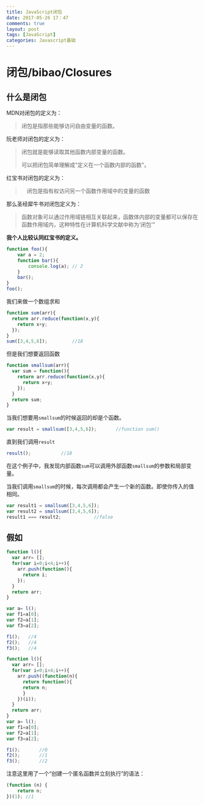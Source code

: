```yaml
---
title: JavaScript闭包
date: 2017-05-26 17：47
comments: true
layout: post
tags: [JavaScript]
categories: Javascript基础
---
```


# 闭包/bibao/Closures

## 什么是闭包

MDN对闭包的定义为：

> 闭包是指那些能够访问自由变量的函数。

阮老师对闭包的定义为：

>  闭包就是能够读取其他函数内部变量的函数。
>
>  可以把闭包简单理解成"定义在一个函数内部的函数"。

红宝书对闭包的定义为：

> 　闭包是指有权访问另一个函数作用域中的变量的函数

那么圣经犀牛书对闭包定义为：

> 函数对象可以通过作用域链相互关联起来，函数体内部的变量都可以保存在函数作用域内，这种特性在计算机科学文献中称为‘闭包’”

<!--more-->

**我个人比较认同红宝书的定义。**

```javascript
function foo(){
    var a = 2;
    function bar(){
        console.log(a); // 2
    }
    bar();
}
foo();
```

我们来做一个数组求和

```javascript
function sum(arr){
  return arr.reduce(function(x,y){
    return x+y;
  });
}
sum([3,4,5,6]);			//18
```

但是我们想要返回函数

```javascript
function smallsum(arr){
  var sum = function(){
    return arr.reduce(function(x,y){
      return x+y;
    });
  }
  return sum;
}
```

当我们想要用`smallsum`的时候返回的却是个函数。

```javascript
var result = smallsum([3,4,5,6]);		//function sum()
```

直到我们调用`result`

```javascript
result();			//18
```

在这个例子中，我发现内部函数`sum`可以调用外部函数`smallsum`的参数和局部变量。

当我们调用`smallsum`的时候，每次调用都会产生一个新的函数。即使你传入的值相同。

```JavaScript
var result1 = smallsum([3,4,5,6]);
var result2 = smallsum([3,4,5,6]);
result1 === result2; 			//false
```

## 假如

```javascript
function l(){
  var arr= [];
  for(var i=0;i<4;i++){
    arr.push(function(){
      return i;
    });
  }
  return arr;
}
```

```javascript
var a= l();
var f1=a[0];
var f2=a[1];
var f3=a[2];

f1();	//4
f2();	//4
f3();	//4
```

```javascript
function l(){
  var arr= [];
  for(var i=0;i<4;i++){
    arr.push((function(n){
      return function(){
      return n;
      }
    })(i));
  }
  return arr;
}
var a= l();
var f1=a[0];
var f2=a[1];
var f3=a[2];

f1();		//0
f2();		//1
f3();		//2
```

注意这里用了一个“创建一个匿名函数并立刻执行”的语法：

```javascript
(function (n) {
    return n;
})(1); //1
```